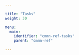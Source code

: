 ```yaml
---

title: "Tasks"
weight: 30

menu:
  main:
    identifier: "cmmn-ref-tasks"
    parent: "cmmn-ref"

---
```

